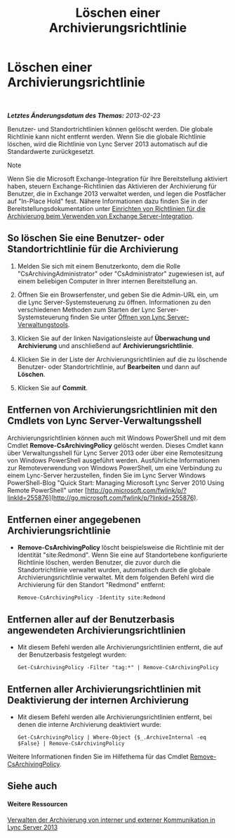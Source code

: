 ﻿---
title: Löschen einer Archivierungsrichtlinie
TOCTitle: Löschen einer Archivierungsrichtlinie
ms:assetid: 4739a691-41cc-4128-8bb8-6d5a4c02107a
ms:mtpsurl: https://technet.microsoft.com/de-de/library/Gg520989(v=OCS.15)
ms:contentKeyID: 49293874
ms.date: 05/19/2016
mtps_version: v=OCS.15
ms.translationtype: HT
---

# Löschen einer Archivierungsrichtlinie

 

_**Letztes Änderungsdatum des Themas:** 2013-02-23_

Benutzer- und Standortrichtlinien können gelöscht werden. Die globale Richtlinie kann nicht entfernt werden. Wenn Sie die globale Richtlinie löschen, wird die Richtlinie von Lync Server 2013 automatisch auf die Standardwerte zurückgesetzt.


> [!NOTE]
> Wenn Sie die Microsoft Exchange-Integration für Ihre Bereitstellung aktiviert haben, steuern Exchange-Richtlinien das Aktivieren der Archivierung für Benutzer, die in Exchange 2013 verwaltet werden, und legen die Postfächer auf "In-Place Hold" fest. Nähere Informationen dazu finden Sie in der Bereitstellungsdokumentation unter <A href="lync-server-2013-setting-up-policies-for-archiving-when-using-exchange-server-integration.md">Einrichten von Richtlinien für die Archivierung beim Verwenden von Exchange Server-Integration</A>.



## So löschen Sie eine Benutzer- oder Standortrichtlinie für die Archivierung

1.  Melden Sie sich mit einem Benutzerkonto, dem die Rolle "CsArchivingAdministrator" oder "CsAdministrator" zugewiesen ist, auf einem beliebigen Computer in Ihrer internen Bereitstellung an.

2.  Öffnen Sie ein Browserfenster, und geben Sie die Admin-URL ein, um die Lync Server-Systemsteuerung zu öffnen. Informationen zu den verschiedenen Methoden zum Starten der Lync Server-Systemsteuerung finden Sie unter [Öffnen von Lync Server-Verwaltungstools](lync-server-2013-open-lync-server-administrative-tools.md).

3.  Klicken Sie auf der linken Navigationsleiste auf **Überwachung und Archivierung** und anschließend auf **Archivierungsrichtlinie**.

4.  Klicken Sie in der Liste der Archivierungsrichtlinien auf die zu löschende Benutzer- oder Standortrichtlinie, auf **Bearbeiten** und dann auf **Löschen**.

5.  Klicken Sie auf **Commit**.

## Entfernen von Archivierungsrichtlinien mit den Cmdlets von Lync Server-Verwaltungsshell

Archivierungsrichtlinien können auch mit Windows PowerShell und mit dem Cmdlet **Remove-CsArchivingPolicy** gelöscht werden. Dieses Cmdlet kann über Verwaltungsshell für Lync Server 2013 oder über eine Remotesitzung von Windows PowerShell ausgeführt werden. Ausführliche Informationen zur Remoteverwendung von Windows PowerShell, um eine Verbindung zu einem Lync-Server herzustellen, finden Sie im Lync Server Windows PowerShell-Blog "Quick Start: Managing Microsoft Lync Server 2010 Using Remote PowerShell" unter [http://go.microsoft.com/fwlink/p/?linkId=255876](http://go.microsoft.com/fwlink/p/?linkid=255876).

## Entfernen einer angegebenen Archivierungsrichtlinie

  - **Remove-CsArchivingPolicy** löscht beispielsweise die Richtlinie mit der Identität "site:Redmond". Wenn Sie eine auf Standortebene konfigurierte Richtlinie löschen, werden Benutzer, die zuvor durch die Standortrichtlinie verwaltet wurden, automatisch durch die globale Archivierungsrichtlinie verwaltet. Mit dem folgenden Befehl wird die Archivierung für den Standort "Redmond" entfernt:
    
        Remove-CsArchivingPolicy -Identity site:Redmond

## Entfernen aller auf der Benutzerbasis angewendeten Archivierungsrichtlinien

  - Mit diesem Befehl werden alle Archivierungsrichtlinien entfernt, die auf der Benutzerbasis festgelegt wurden:
    
        Get-CsArchivingPolicy -Filter "tag:*" | Remove-CsArchivingPolicy

## Entfernen aller Archivierungsrichtlinien mit Deaktivierung der internen Archivierung

  - Mit diesem Befehl werden alle Archivierungsrichtlinien entfernt, bei denen die interne Archivierung deaktiviert wurde:
    
        Get-CsArchivingPolicy | Where-Object {$_.ArchiveInternal -eq $False} | Remove-CsArchivingPolicy

Weitere Informationen finden Sie im Hilfethema für das Cmdlet [Remove-CsArchivingPolicy](https://docs.microsoft.com/en-us/powershell/module/skype/Remove-CsArchivingPolicy).

## Siehe auch

#### Weitere Ressourcen

[Verwalten der Archivierung von interner und externer Kommunikation in Lync Server 2013](lync-server-2013-managing-the-archiving-of-internal-and-external-communications.md)

